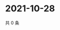 # 2021-10-28

共 0 条

<!-- BEGIN WEIBO -->
<!-- 最后更新时间 Thu Oct 28 2021 14:01:07 GMT+0800 (China Standard Time) -->

<!-- END WEIBO -->
